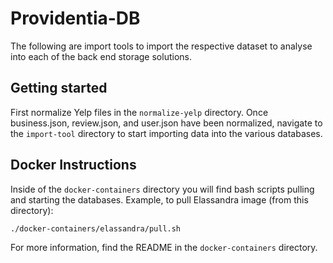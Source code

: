 # Providentia-DB

The following are import tools to import the respective dataset to analyse into each of the back end storage solutions.

## Getting started

First normalize Yelp files in the `normalize-yelp` directory. Once business.json, review.json, and user.json have been normalized, navigate to the `import-tool` directory to start importing data into the various databases.

## Docker Instructions

Inside of the `docker-containers` directory you will find bash scripts pulling and starting the databases. Example, to pull Elassandra image (from this directory):
```bash
./docker-containers/elassandra/pull.sh
```
For more information, find the README in the `docker-containers` directory.
